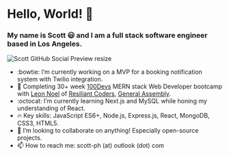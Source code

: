 <!--
**sc0tth/sc0tth** is a ✨ _special_ ✨ repository because its `README.md` (this file) appears on your GitHub profile.

Here are some ideas to get you started:

- 🔭 I’m currently working on ...
- 🌱 I’m currently learning ...
- 👯 I’m looking to collaborate on ...
- 🤔 I’m looking for help with ...
- 💬 Ask me about ...
- 📫 How to reach me: ...
- 😄 Pronouns: ...
- ⚡ Fun fact: ...
-->

<h1>Hello, World! 👋</h1>

### My name is Scott :smiley: and I am a full stack software engineer based in Los Angeles.

![Scott GitHub Social Preview resize](https://user-images.githubusercontent.com/77366447/120118923-ca8ddc00-c149-11eb-8d12-9c32b90e6c04.jpg)

- :bowtie: I’m currently working on a MVP for a booking notification system with Twilio integration.
- :memo: Completing 30+ week <a href="https://leonnoel.com/blog/100devs/">100Devs</a> MERN stack Web Developer bootcamp with <a href="https://twitter.com/leonnoel">Leon Noel</a> of <a href="https://resilientcoders.org/">Resiliant Coders</a>, <a href="https://generalassemb.ly/instructors/leon-noel/2051">General Assembly</a>.
- :octocat: I’m currently learning Next.js and MySQL while honing my understanding of React.
- :fire: Key skills: JavaScript ES6+, Node.js, Express.js, React, MongoDB, CSS3, HTML5.
- 👯 I’m looking to collaborate on anything! Especially open-source projects.
- 📫 How to reach me: scott-ph (at) outlook (dot) com
